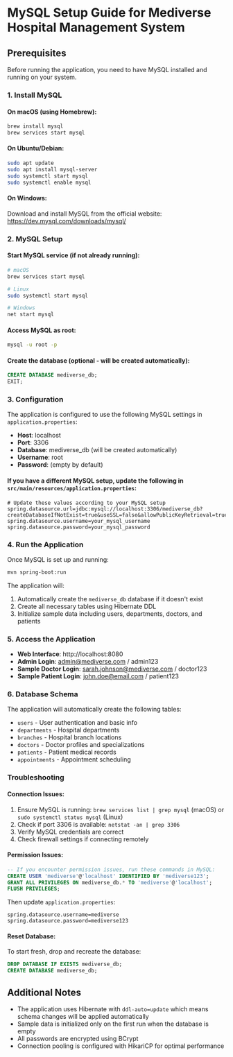 # MySQL Setup Guide for Mediverse Hospital Management System

## Prerequisites

Before running the application, you need to have MySQL installed and running on your system.

### 1. Install MySQL

#### On macOS (using Homebrew):
```bash
brew install mysql
brew services start mysql
```

#### On Ubuntu/Debian:
```bash
sudo apt update
sudo apt install mysql-server
sudo systemctl start mysql
sudo systemctl enable mysql
```

#### On Windows:
Download and install MySQL from the official website: https://dev.mysql.com/downloads/mysql/

### 2. MySQL Setup

#### Start MySQL service (if not already running):
```bash
# macOS
brew services start mysql

# Linux
sudo systemctl start mysql

# Windows
net start mysql
```

#### Access MySQL as root:
```bash
mysql -u root -p
```

#### Create the database (optional - will be created automatically):
```sql
CREATE DATABASE mediverse_db;
EXIT;
```

### 3. Configuration

The application is configured to use the following MySQL settings in `application.properties`:

- **Host**: localhost
- **Port**: 3306
- **Database**: mediverse_db (will be created automatically)
- **Username**: root
- **Password**: (empty by default)

#### If you have a different MySQL setup, update the following in `src/main/resources/application.properties`:

```properties
# Update these values according to your MySQL setup
spring.datasource.url=jdbc:mysql://localhost:3306/mediverse_db?createDatabaseIfNotExist=true&useSSL=false&allowPublicKeyRetrieval=true&serverTimezone=UTC
spring.datasource.username=your_mysql_username
spring.datasource.password=your_mysql_password
```

### 4. Run the Application

Once MySQL is set up and running:

```bash
mvn spring-boot:run
```

The application will:
1. Automatically create the `mediverse_db` database if it doesn't exist
2. Create all necessary tables using Hibernate DDL
3. Initialize sample data including users, departments, doctors, and patients

### 5. Access the Application

- **Web Interface**: http://localhost:8080
- **Admin Login**: admin@mediverse.com / admin123
- **Sample Doctor Login**: sarah.johnson@mediverse.com / doctor123
- **Sample Patient Login**: john.doe@email.com / patient123

### 6. Database Schema

The application will automatically create the following tables:
- `users` - User authentication and basic info
- `departments` - Hospital departments
- `branches` - Hospital branch locations
- `doctors` - Doctor profiles and specializations
- `patients` - Patient medical records
- `appointments` - Appointment scheduling

### Troubleshooting

#### Connection Issues:
1. Ensure MySQL is running: `brew services list | grep mysql` (macOS) or `sudo systemctl status mysql` (Linux)
2. Check if port 3306 is available: `netstat -an | grep 3306`
3. Verify MySQL credentials are correct
4. Check firewall settings if connecting remotely

#### Permission Issues:
```sql
-- If you encounter permission issues, run these commands in MySQL:
CREATE USER 'mediverse'@'localhost' IDENTIFIED BY 'mediverse123';
GRANT ALL PRIVILEGES ON mediverse_db.* TO 'mediverse'@'localhost';
FLUSH PRIVILEGES;
```

Then update `application.properties`:
```properties
spring.datasource.username=mediverse
spring.datasource.password=mediverse123
```

#### Reset Database:
To start fresh, drop and recreate the database:
```sql
DROP DATABASE IF EXISTS mediverse_db;
CREATE DATABASE mediverse_db;
```

## Additional Notes

- The application uses Hibernate with `ddl-auto=update` which means schema changes will be applied automatically
- Sample data is initialized only on the first run when the database is empty
- All passwords are encrypted using BCrypt
- Connection pooling is configured with HikariCP for optimal performance
